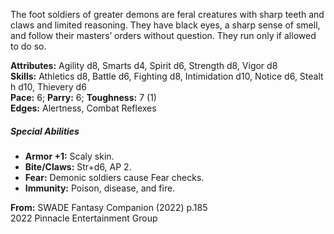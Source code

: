 The foot soldiers of greater demons are feral creatures with sharp teeth and claws and limited reasoning. They have black eyes, a sharp sense of smell, and follow their masters’ orders without question. They run only if allowed to do so.

**Attributes:** Agility d8, Smarts d4, Spirit d6, Strength d8, Vigor d8  
**Skills:** Athletics d8, Battle d6, Fighting d8, Intimidation d10, Notice d6, Stealth d10, Thievery d6  
**Pace:** 6; **Parry:** 6; **Toughness:** 7 (1)  
**Edges:** Alertness, Combat Reflexes  

##### Special Abilities

- **Armor +1:** Scaly skin.
- **Bite/Claws:** Str+d6, AP 2.
- **Fear:** Demonic soldiers cause Fear checks.
- **Immunity:** Poison, disease, and fire.

  

**From:** SWADE Fantasy Companion (2022) p.185  
2022 Pinnacle Entertainment Group